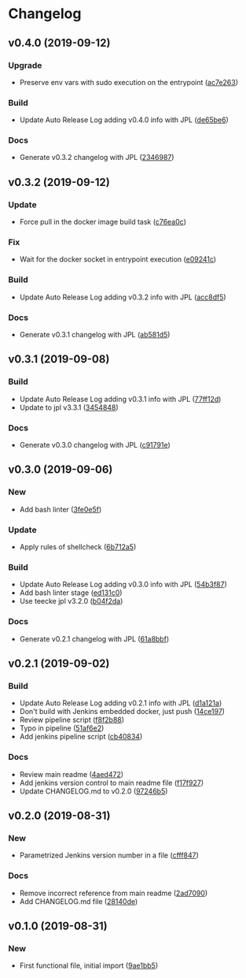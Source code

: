 # Changelog

## v0.4.0 (2019-09-12)

### Upgrade

* Preserve env vars with sudo execution on the entrypoint ([ac7e263](https://github.com/teecke/jenkins-dind/commit/ac7e263))

### Build

* Update Auto Release Log adding v0.4.0 info with JPL ([de65be6](https://github.com/teecke/jenkins-dind/commit/de65be6))

### Docs

* Generate v0.3.2 changelog with JPL ([2346987](https://github.com/teecke/jenkins-dind/commit/2346987))

## v0.3.2 (2019-09-12)

### Update

* Force pull in the docker image build task ([c76ea0c](https://github.com/teecke/jenkins-dind/commit/c76ea0c))

### Fix

* Wait for the docker socket in entrypoint execution ([e09241c](https://github.com/teecke/jenkins-dind/commit/e09241c))

### Build

* Update Auto Release Log adding v0.3.2 info with JPL ([acc8df5](https://github.com/teecke/jenkins-dind/commit/acc8df5))

### Docs

* Generate v0.3.1 changelog with JPL ([ab581d5](https://github.com/teecke/jenkins-dind/commit/ab581d5))

## v0.3.1 (2019-09-08)

### Build

* Update Auto Release Log adding v0.3.1 info with JPL ([77ff12d](https://github.com/teecke/jenkins-dind/commit/77ff12d))
* Update to jpl v3.3.1 ([3454848](https://github.com/teecke/jenkins-dind/commit/3454848))

### Docs

* Generate v0.3.0 changelog with JPL ([c91791e](https://github.com/teecke/jenkins-dind/commit/c91791e))

## v0.3.0 (2019-09-06)

### New

* Add bash linter ([3fe0e5f](https://github.com/teecke/jenkins-dind/commit/3fe0e5f))

### Update

* Apply rules of shellcheck ([6b712a5](https://github.com/teecke/jenkins-dind/commit/6b712a5))

### Build

* Update Auto Release Log adding v0.3.0 info with JPL ([54b3f87](https://github.com/teecke/jenkins-dind/commit/54b3f87))
* Add bash linter stage ([ed131c0](https://github.com/teecke/jenkins-dind/commit/ed131c0))
* Use teecke jpl v3.2.0 ([b04f2da](https://github.com/teecke/jenkins-dind/commit/b04f2da))

### Docs

* Generate v0.2.1 changelog with JPL ([61a8bbf](https://github.com/teecke/jenkins-dind/commit/61a8bbf))

## v0.2.1 (2019-09-02)

### Build

* Update Auto Release Log adding v0.2.1 info with JPL ([d1a121a](https://github.com/teecke/jenkins-dind/commit/d1a121a))
* Don't build with Jenkins embedded docker, just push ([14ce197](https://github.com/teecke/jenkins-dind/commit/14ce197))
* Review pipeline script ([f8f2b88](https://github.com/teecke/jenkins-dind/commit/f8f2b88))
* Typo in pipeline ([51af6e2](https://github.com/teecke/jenkins-dind/commit/51af6e2))
* Add jenkins pipeline script ([cb40834](https://github.com/teecke/jenkins-dind/commit/cb40834))

### Docs

* Review main readme ([4aed472](https://github.com/teecke/jenkins-dind/commit/4aed472))
* Add jenkins version control to main readme file ([f17f927](https://github.com/teecke/jenkins-dind/commit/f17f927))
* Update CHANGELOG.md to v0.2.0 ([97246b5](https://github.com/teecke/jenkins-dind/commit/97246b5))

## v0.2.0 (2019-08-31)

### New

* Parametrized Jenkins version number in a file ([cfff847](https://github.com/teecke/jenkins-dind/commit/cfff847))

### Docs

* Remove incorrect reference from main readme ([2ad7090](https://github.com/teecke/jenkins-dind/commit/2ad7090))
* Add CHANGELOG.md file ([28140de](https://github.com/teecke/jenkins-dind/commit/28140de))

## v0.1.0 (2019-08-31)

### New

* First functional file, initial import ([9ae1bb5](https://github.com/teecke/jenkins-dind/commit/9ae1bb5))

